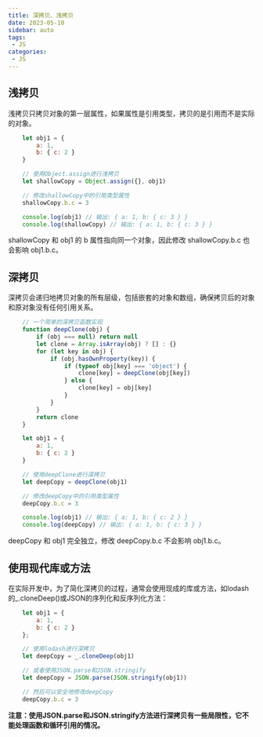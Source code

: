 ```yaml
---
title: 深拷贝、浅拷贝
date: 2023-05-10
sidebar: auto
tags: 
 - JS
categories:
 - JS
---
```


## 浅拷贝
浅拷贝只拷贝对象的第一层属性，如果属性是引用类型，拷贝的是引用而不是实际的对象。
```javascript
    let obj1 = {
        a: 1,
        b: { c: 2 }
    }

    // 使用Object.assign进行浅拷贝
    let shallowCopy = Object.assign({}, obj1)

    // 修改shallowCopy中的引用类型属性
    shallowCopy.b.c = 3

    console.log(obj1) // 输出: { a: 1, b: { c: 3 } }
    console.log(shallowCopy) // 输出: { a: 1, b: { c: 3 } }
```
shallowCopy 和 obj1 的 b 属性指向同一个对象，因此修改 shallowCopy.b.c 也会影响 obj1.b.c。

## 深拷贝
深拷贝会递归地拷贝对象的所有层级，包括嵌套的对象和数组，确保拷贝后的对象和原对象没有任何引用关系。
```javascript
    // 一个简单的深拷贝函数实现
    function deepClone(obj) {
        if (obj === null) return null
        let clone = Array.isArray(obj) ? [] : {}
        for (let key in obj) {
            if (obj.hasOwnProperty(key)) {
                if (typeof obj[key] === 'object') {
                    clone[key] = deepClone(obj[key])
                } else {
                    clone[key] = obj[key]
                }
            }
        }
        return clone
    }

    let obj1 = {
        a: 1,
        b: { c: 2 }
    }

    // 使用deepClone进行深拷贝
    let deepCopy = deepClone(obj1)

    // 修改deepCopy中的引用类型属性
    deepCopy.b.c = 3

    console.log(obj1) // 输出: { a: 1, b: { c: 2 } }
    console.log(deepCopy) // 输出: { a: 1, b: { c: 3 } }
```
deepCopy 和 obj1 完全独立，修改 deepCopy.b.c 不会影响 obj1.b.c。

## 使用现代库或方法
在实际开发中，为了简化深拷贝的过程，通常会使用现成的库或方法，如lodash的_.cloneDeep()或JSON的序列化和反序列化方法：
```javascript
    let obj1 = {
        a: 1,
        b: { c: 2 }
    };

    // 使用lodash进行深拷贝
    let deepCopy = _.cloneDeep(obj1)

    // 或者使用JSON.parse和JSON.stringify
    let deepCopy = JSON.parse(JSON.stringify(obj1))

    // 然后可以安全地修改deepCopy
    deepCopy.b.c = 3
```
**注意：使用JSON.parse和JSON.stringify方法进行深拷贝有一些局限性，它不能处理函数和循环引用的情况。**
